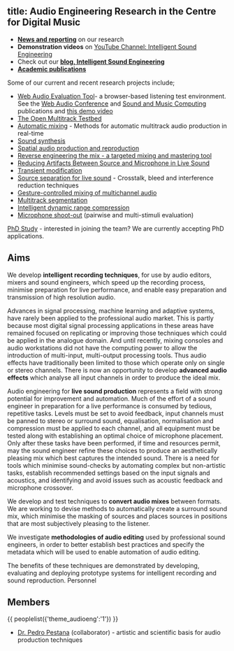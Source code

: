 title: Audio Engineering Research in the Centre for Digital Music
-------------------

* [**News and reporting**](http://c4dm.eecs.qmul.ac.uk/audioengineering/news/index.html) on our research
* **Demonstration videos** on [YouTube Channel: Intelligent Sound Engineering](http://www.youtube.com/user/IntelligentSoundEng)
* Check out our [**blog, Intelligent Sound Engineering**](https://intelligentsoundengineering.wordpress.com/)
* [**Academic publications**](http://www.eecs.qmul.ac.uk/~josh/publications.htm)

Some of our current and recent research projects include;

* [Web Audio Evaluation Tool](https://github.com/BrechtDeMan/WebAudioEvaluationTool)- a browser-based listening test environment. See the [Web Audio Conference](http://www.eecs.qmul.ac.uk/~josh/documents/2016/Jillings%20-%20WAET%20-%202016.pdf) and [Sound and Music Computing](http://www.eecs.qmul.ac.uk/~josh/documents/2015/Jillings%20-%20SMC10%202015.pdf) publications and [this demo video](https://youtu.be/aHmgSSVaPRY)
* [The Open Multitrack Testbed](http://multitrack.eecs.qmul.ac.uk/)
* [Automatic mixing](http://c4dm.eecs.qmul.ac.uk/audioengineering/automaticmixing/index.html) - Methods for automatic multitrack audio production in real-time
* [Sound synthesis](soundsynthesis.html)
* [Spatial audio production and reproduction](http://c4dm.eecs.qmul.ac.uk/audioengineering/spatialaudio/index.html)
* [Reverse engineering the mix - a targeted mixing and mastering tool](http://c4dm.eecs.qmul.ac.uk/audioengineering/reverseengineering/index.html)
* [Reducing Artifacts Between Source and Microphone in Live Sound](http://c4dm.eecs.qmul.ac.uk/audioengineering/microphoneartifacts/index.html)
* [Transient modification](http://c4dm.eecs.qmul.ac.uk/audioengineering/transientmodification/index.html)
* [Source separation for live sound](http://c4dm.eecs.qmul.ac.uk/audioengineering/sourceseparation/index.html) - Crosstalk, bleed and interference reduction techniques
* [Gesture-controlled mixing of multichannel audio](http://c4dm.eecs.qmul.ac.uk/audioengineering/gesturecontrol/index.html)
* [Multitrack segmentation](http://www.eecs.qmul.ac.uk/~stevenh/multi_seg.html)
* [Intelligent dynamic range compression](http://c4dm.eecs.qmul.ac.uk/audioengineering/compressors/index.html)
* [Microphone shoot-out](http://www.brechtdeman.com/blog/microphone-shootout.html) (pairwise and multi-stimuli evaluation)
 
[PhD Study](study.html) - interested in joining the team? We are currently accepting PhD applications.

Aims
----

We develop **intelligent recording techniques**, for use by audio editors, mixers and sound engineers, which speed up the recording process, minimise preparation for live performance, and enable easy preparation and transmission of high resolution audio.

Advances in signal processing, machine learning and adaptive systems, have rarely been applied to the professional audio market. This is partly because most digital signal processing applications in these areas have remained focused on replicating or improving those techniques which could be applied in the analogue domain. And until recently, mixing consoles and audio workstations did not have the computing power to allow the introduction of multi-input, multi-output processing tools. Thus audio effects have traditionally been limited to those which operate only on single or stereo channels. There is now an opportunity to develop **advanced audio effects** which analyse all input channels in order to produce the ideal mix.

Audio engineering for **live sound production** represents a field with strong potential for improvement and automation. Much of the effort of a sound engineer in preparation for a live performance is consumed by tedious, repetitive tasks. Levels must be set to avoid feedback, input channels must be panned to stereo or surround sound, equalisation, normalisation and compression must be applied to each channel, and all equipment must be tested along with establishing an optimal choice of microphone placement. Only after these tasks have been performed, if time and resources permit, may the sound engineer refine these choices to produce an aesthetically pleasing mix which best captures the intended sound. There is a need for tools which minimise sound-checks by automating complex but non-artistic tasks, establish recommended settings based on the input signals and acoustics, and identifying and avoid issues such as acoustic feedback and microphone crossover.

We develop and test techniques to **convert audio mixes** between formats. We are working to devise methods to automatically create a surround sound mix, which minimise the masking of sources and places sources in positions that are most subjectively pleasing to the listener.

We investigate **methodologies of audio editing** used by professional sound engineers, in order to better establish best practices and specify the metadata which will be used to enable automation of audio editing.

The benefits of these techniques are demonstrated by developing, evaluating and deploying prototype systems for intelligent recording and sound reproduction.
Personnel

Members
--------------------------
{{ peoplelist({'theme_audioeng':'1'}) }}


* [Dr. Pedro Pestana](http://www.stereosonic.org/phd/) (collaborator) - artistic and scientific basis for audio production techniques

